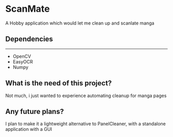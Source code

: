 # ScanMate
A Hobby application which would let me clean up and scanlate manga

## Dependencies
***
- OpenCV
- EasyOCR
- Numpy

## What is the need of this project?
Not much, i just wanted to experience automating cleanup for manga pages

## Any future plans?
I plan to make it a lightweight alternative to PanelCleaner, with a standalone application with a GUI
